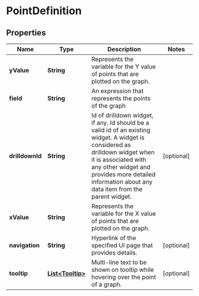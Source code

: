 # PointDefinition

## Properties
Name | Type | Description | Notes
------------ | ------------- | ------------- | -------------
**yValue** | **String** | Represents the variable for the Y value of points that are plotted on the graph. | 
**field** | **String** | An expression that represents the points of the graph | 
**drilldownId** | **String** | Id of drilldown widget, if any. Id should be a valid id of an existing widget. A widget is considered as drilldown widget when it is associated with any other widget and provides more detailed information about any data item from the parent widget. |  [optional]
**xValue** | **String** | Represents the variable for the X value of points that are plotted on the graph. | 
**navigation** | **String** | Hyperlink of the specified UI page that provides details. |  [optional]
**tooltip** | [**List&lt;Tooltip&gt;**](Tooltip.md) | Multi-line text to be shown on tooltip while hovering over the point of a graph. |  [optional]
